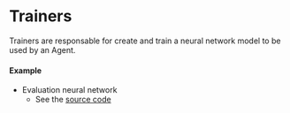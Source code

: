 # Trainers

Trainers are responsable for create and train a neural network model to be used by an Agent.

#### Example
- Evaluation neural network
    - See the [source code](https://github.com/yuriharrison/connect-four-lab/blob/master/connectFourLab/game/trainers/nn_evaluation.py)